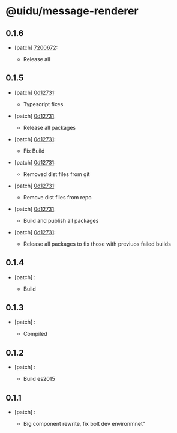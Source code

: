 # @uidu/message-renderer

## 0.1.6
- [patch] [7200672](https://github.org/uidu-org/guidu/commits/7200672):

  - Release all

## 0.1.5
- [patch] [0d12731](https://github.org/uidu-org/guidu/commits/0d12731):

  - Typescript fixes
- [patch] [0d12731](https://github.org/uidu-org/guidu/commits/0d12731):

  - Release all packages
- [patch] [0d12731](https://github.org/uidu-org/guidu/commits/0d12731):

  - Fix Build
- [patch] [0d12731](https://github.org/uidu-org/guidu/commits/0d12731):

  - Removed dist files from git
- [patch] [0d12731](https://github.org/uidu-org/guidu/commits/0d12731):

  - Remove dist files from repo
- [patch] [0d12731](https://github.org/uidu-org/guidu/commits/0d12731):

  - Build and publish all packages
- [patch] [0d12731](https://github.org/uidu-org/guidu/commits/0d12731):

  - Release all packages to fix those with previuos failed builds

## 0.1.4
- [patch] :

  - Build

## 0.1.3
- [patch] :

  - Compiled

## 0.1.2
- [patch] :

  - Build es2015

## 0.1.1
- [patch] :

  - Big component rewrite, fix bolt dev environmnet"
